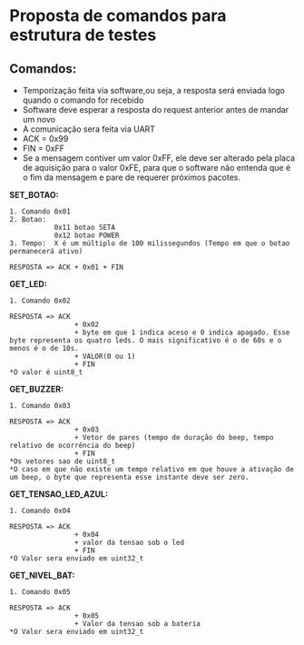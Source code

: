 # **Proposta de comandos para estrutura de testes**

## **Comandos:**

- Temporização feita via software,ou seja, a resposta será enviada
logo quando o comando for recebido
- Software deve esperar a resposta do request anterior antes de 
mandar um novo
- A comunicação sera feita via UART
- ACK = 0x99
- FIN = 0xFF
- Se a mensagem contiver um valor 0xFF, ele deve ser alterado pela placa de aquisição para o valor 0xFE, para que o software não entenda que é o fim da mensagem e pare de requerer próximos pacotes.



**SET_BOTAO:**

    1. Comando 0x01
    2. Botao:  
               0x11 botao SETA
               0x12 botao POWER
    3. Tempo:  X é um múltiplo de 100 milissegundos (Tempo em que o botao permanecerá ativo)

    RESPOSTA => ACK + 0x01 + FIN



**GET_LED:**

    1. Comando 0x02
    
    RESPOSTA => ACK 
                    + 0x02 
                    + byte em que 1 indica aceso e 0 indica apagado. Esse byte representa os quatro leds. O mais significativo é o de 60s e o menos é o de 10s.
                    + VALOR(0 ou 1)
                    + FIN
    *O valor é uint8_t



**GET_BUZZER:**

    1. Comando 0x03

    RESPOSTA => ACK 
                    + 0x03 
                    + Vetor de pares (tempo de duração do beep, tempo relativo de ocorrência do beep)
                	+ FIN
    *Os vetores sao de uint8_t
    *O caso em que não existe um tempo relativo em que houve a ativação de um beep, o byte que representa esse instante deve ser zero.

**GET_TENSAO_LED_AZUL:**

    1. Comando 0x04

    RESPOSTA => ACK 
                    + 0x04 
                    + valor da tensao sob o led
                    + FIN
    *O Valor sera enviado em uint32_t
    



**GET_NIVEL_BAT:**

    1. Comando 0x05

    RESPOSTA => ACK 
                    + 0x05 
                    + Valor da tensao sob a bateria 
    *O Valor sera enviado em uint32_t

